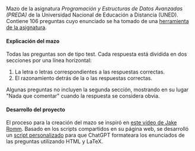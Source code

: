 Mazo de la asignatura _Programación y Estructuras de Datos Avanzadas (PREDA)_ de la Universidad Nacional de Educación a Distancia (UNED). Contiene 106 preguntas cuyo enunciado se ha tomado de una [herramienta de la asignatura](https://ineda.lsi.uned.es/recursos/self-assessment/PREDA/).

#### Explicación del mazo

Todas las preguntas son de tipo test. Cada respuesta está dividida en dos secciones por una línea horizontal:

1. La letra o letras correspondientes a las respuestas correctas.
2. El razonamiento detrás de la o las respuestas correctas.

Algunas preguntas no incluyen la segunda sección, mostrando en su lugar "Nada que comentar" cuando la respuesta se considera obvia.

#### Desarrollo del proyecto

El proceso para la creación del mazo se inspiró en [este vídeo de Jake Romm](https://www.youtube.com/watch?v=5vh_bWsztPc&t=145s). Basado en los scripts compartidos en su página web, se desarrolló un [script personalizado](docs/formatting-instructions.md) para que ChatGPT formateara los enunciados de las preguntas utilizando HTML y LaTeX.
